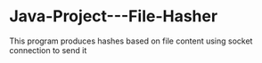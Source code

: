 # Java-Project---File-Hasher
This program produces hashes based on file content using socket connection to send it
